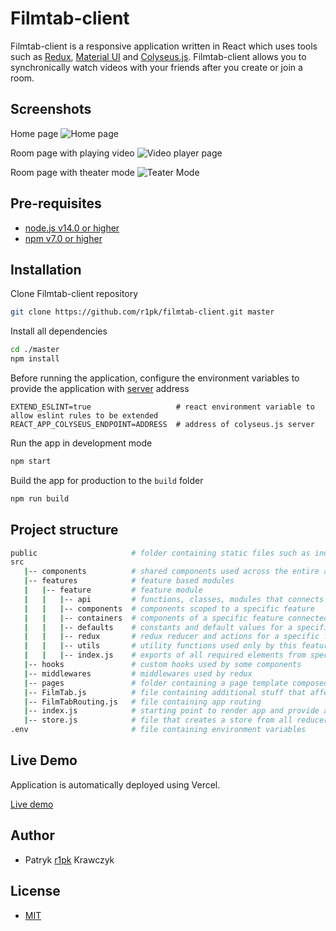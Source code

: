 # Filmtab-client

Filmtab-client is a responsive application written in React which uses tools such as [Redux](https://redux.js.org/), [Material UI](https://mui.com/getting-started/usage/) and [Colyseus.js](https://www.colyseus.io/). Filmtab-client allows you to synchronically watch videos with your friends after you create or join a room.

## Screenshots

Home page
![Home page](https://i.imgur.com/XYaH9AX.png)

Room page with playing video
![Video player page](https://i.imgur.com/P61VAyh.png)

Room page with theater mode
![Teater Mode](https://i.imgur.com/n4KRPSa.png)

## Pre-requisites

- [node.js v14.0 or higher](https://nodejs.org/en/)
- [npm v7.0 or higher](https://nodejs.org/en/download/)

## Installation

Clone Filmtab-client repository

```bash
git clone https://github.com/r1pk/filmtab-client.git master
```

Install all dependencies

```bash
cd ./master
npm install
```

Before running the application, configure the environment variables to provide the application with [server](https://github.com/r1pk/filmtab-server) address

```env
EXTEND_ESLINT=true                   # react environment variable to allow eslint rules to be extended
REACT_APP_COLYSEUS_ENDPOINT=ADDRESS  # address of colyseus.js server
```

Run the app in development mode

```bash
npm start
```

Build the app for production to the `build` folder

```bash
npm run build
```

## Project structure

```bash
public                     # folder containing static files such as index.html
src
   |-- components          # shared components used across the entire application
   |-- features            # feature based modules
   |   |-- feature         # feature module
   |   |   |-- api         # functions, classes, modules that connects feature with external resources
   |   |   |-- components  # components scoped to a specific feature
   |   |   |-- containers  # components of a specific feature connected to a redux store
   |   |   |-- defaults    # constants and default values for a specific feature
   |   |   |-- redux       # redux reducer and actions for a specific feature
   |   |   |-- utils       # utility functions used only by this feature
   |   |   |-- index.js    # exports of all required elements from specific feature
   |-- hooks               # custom hooks used by some components
   |-- middlewares         # middlewares used by redux
   |-- pages               # folder containing a page template composed of components and containers
   |-- FilmTab.js          # file containing additional stuff that affect the behavior of the entire app
   |-- FilmTabRouting.js   # file containing app routing
   |-- index.js            # starting point to render app and provide app connection to redux store
   |-- store.js            # file that creates a store from all reducers and middlewares
.env                       # file containing environment variables
```

## Live Demo

Application is automatically deployed using Vercel.

[Live demo](https://filmtab.vercel.app)

## Author

- Patryk [r1pk](https://github.com/r1pk) Krawczyk

## License

- [MIT](https://choosealicense.com/licenses/mit/)
